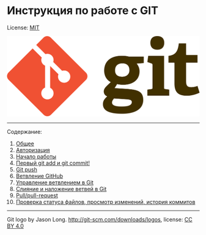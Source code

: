 # Инструкция по работе с GIT


License: [MIT](licence.md)

![](assets/git.logo.png)

---

Содержание:

1. [Общее](content/general.md)
2. [Авторизация](./content/setup.md)
3. [Начало работы](content/start.md)
4. [Первый git add и git commit!](content/commit.md)
5. [Git push](content/push.md)
6. [Ветвление GitHub](content/branches.md)
7. [Управление ветвлением в Git](./content/checkout.md)
8. [Слияние и наложение ветвей в Git](content/merge.md)
9. [Pull/pull-request](./content/pull.md)
10. [Проверка статуса файлов, просмотр изменений, история коммитов](content/check.md)


---

Git logo by Jason Long. http://git-scm.com/downloads/logos, license: [CC BY 4.0](https://creativecommons.org/licenses/by/4.0/) 